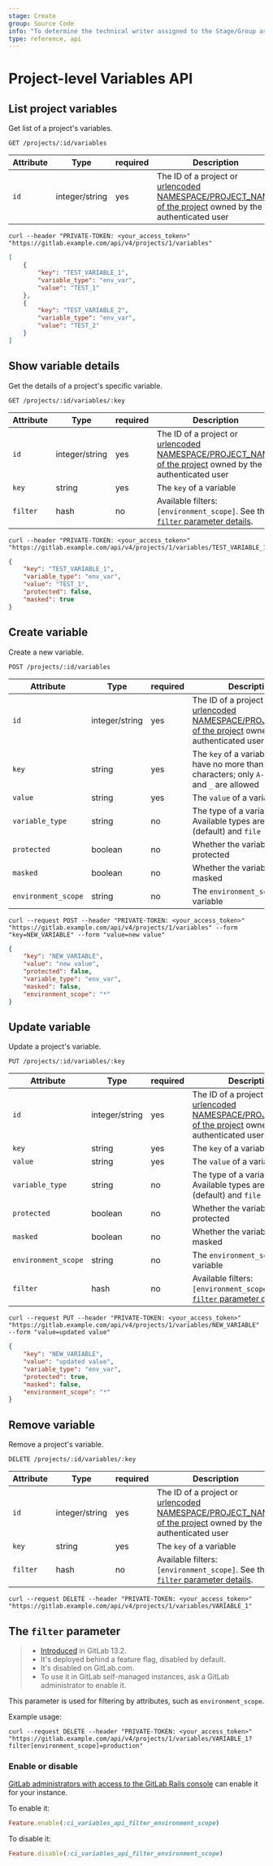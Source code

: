 ```yaml
---
stage: Create
group: Source Code
info: "To determine the technical writer assigned to the Stage/Group associated with this page, see https://about.gitlab.com/handbook/engineering/ux/technical-writing/#designated-technical-writers"
type: reference, api
---
```


# Project-level Variables API

## List project variables

Get list of a project's variables.

```plaintext
GET /projects/:id/variables
```

| Attribute | Type    | required | Description         |
|-----------|---------|----------|---------------------|
| `id`      | integer/string | yes      | The ID of a project or [urlencoded NAMESPACE/PROJECT_NAME of the project](README.md#namespaced-path-encoding) owned by the authenticated user |

```shell
curl --header "PRIVATE-TOKEN: <your_access_token>" "https://gitlab.example.com/api/v4/projects/1/variables"
```

```json
[
    {
        "key": "TEST_VARIABLE_1",
        "variable_type": "env_var",
        "value": "TEST_1"
    },
    {
        "key": "TEST_VARIABLE_2",
        "variable_type": "env_var",
        "value": "TEST_2"
    }
]
```

## Show variable details

Get the details of a project's specific variable.

```plaintext
GET /projects/:id/variables/:key
```

| Attribute | Type    | required | Description           |
|-----------|---------|----------|-----------------------|
| `id`      | integer/string | yes      | The ID of a project or [urlencoded NAMESPACE/PROJECT_NAME of the project](README.md#namespaced-path-encoding) owned by the authenticated user   |
| `key`     | string  | yes      | The `key` of a variable |
| `filter`  | hash    | no       | Available filters: `[environment_scope]`. See the [`filter` parameter details](#the-filter-parameter). |

```shell
curl --header "PRIVATE-TOKEN: <your_access_token>" "https://gitlab.example.com/api/v4/projects/1/variables/TEST_VARIABLE_1"
```

```json
{
    "key": "TEST_VARIABLE_1",
    "variable_type": "env_var",
    "value": "TEST_1",
    "protected": false,
    "masked": true
}
```

## Create variable

Create a new variable.

```plaintext
POST /projects/:id/variables
```

| Attribute           | Type    | required | Description           |
|---------------------|---------|----------|-----------------------|
| `id`                | integer/string | yes      | The ID of a project or [urlencoded NAMESPACE/PROJECT_NAME of the project](README.md#namespaced-path-encoding) owned by the authenticated user   |
| `key`               | string  | yes      | The `key` of a variable; must have no more than 255 characters; only `A-Z`, `a-z`, `0-9`, and `_` are allowed |
| `value`             | string  | yes      | The `value` of a variable |
| `variable_type`     | string  | no       | The type of a variable. Available types are: `env_var` (default) and `file` |
| `protected`         | boolean | no       | Whether the variable is protected |
| `masked`            | boolean | no       | Whether the variable is masked |
| `environment_scope` | string  | no       | The `environment_scope` of the variable |

```shell
curl --request POST --header "PRIVATE-TOKEN: <your_access_token>" "https://gitlab.example.com/api/v4/projects/1/variables" --form "key=NEW_VARIABLE" --form "value=new value"
```

```json
{
    "key": "NEW_VARIABLE",
    "value": "new value",
    "protected": false,
    "variable_type": "env_var",
    "masked": false,
    "environment_scope": "*"
}
```

## Update variable

Update a project's variable.

```plaintext
PUT /projects/:id/variables/:key
```

| Attribute           | Type    | required | Description             |
|---------------------|---------|----------|-------------------------|
| `id`                | integer/string | yes      | The ID of a project or [urlencoded NAMESPACE/PROJECT_NAME of the project](README.md#namespaced-path-encoding) owned by the authenticated user     |
| `key`               | string  | yes      | The `key` of a variable   |
| `value`             | string  | yes      | The `value` of a variable |
| `variable_type`     | string  | no       | The type of a variable. Available types are: `env_var` (default) and `file` |
| `protected`         | boolean | no       | Whether the variable is protected |
| `masked`            | boolean | no       | Whether the variable is masked |
| `environment_scope` | string  | no       | The `environment_scope` of the variable |
| `filter`            | hash    | no       | Available filters: `[environment_scope]`. See the [`filter` parameter details](#the-filter-parameter). |

```shell
curl --request PUT --header "PRIVATE-TOKEN: <your_access_token>" "https://gitlab.example.com/api/v4/projects/1/variables/NEW_VARIABLE" --form "value=updated value"
```

```json
{
    "key": "NEW_VARIABLE",
    "value": "updated value",
    "variable_type": "env_var",
    "protected": true,
    "masked": false,
    "environment_scope": "*"
}
```

## Remove variable

Remove a project's variable.

```plaintext
DELETE /projects/:id/variables/:key
```

| Attribute | Type    | required | Description             |
|-----------|---------|----------|-------------------------|
| `id`      | integer/string | yes      | The ID of a project or [urlencoded NAMESPACE/PROJECT_NAME of the project](README.md#namespaced-path-encoding) owned by the authenticated user     |
| `key`     | string  | yes      | The `key` of a variable |
| `filter`  | hash    | no       | Available filters: `[environment_scope]`. See the [`filter` parameter details](#the-filter-parameter). |

```shell
curl --request DELETE --header "PRIVATE-TOKEN: <your_access_token>" "https://gitlab.example.com/api/v4/projects/1/variables/VARIABLE_1"
```

## The `filter` parameter

> - [Introduced](https://gitlab.com/gitlab-org/gitlab/-/merge_requests/34490) in GitLab 13.2.
> - It's deployed behind a feature flag, disabled by default.
> - It's disabled on GitLab.com.
> - To use it in GitLab self-managed instances, ask a GitLab administrator to enable it.

This parameter is used for filtering by attributes, such as `environment_scope`.

Example usage:

```shell
curl --request DELETE --header "PRIVATE-TOKEN: <your_access_token>" "https://gitlab.example.com/api/v4/projects/1/variables/VARIABLE_1?filter[environment_scope]=production"
```

### Enable or disable

[GitLab administrators with access to the GitLab Rails console](../administration/feature_flags.md)
can enable it for your instance.

To enable it:

```ruby
Feature.enable(:ci_variables_api_filter_environment_scope)
```

To disable it:

```ruby
Feature.disable(:ci_variables_api_filter_environment_scope)
```

